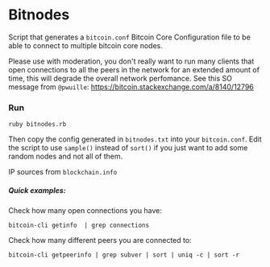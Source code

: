 # Bitnodes

Script that generates a `bitcoin.conf` Bitcoin Core Configuration file to be able to connect to multiple bitcoin core nodes.

Please use with moderation, you don't really want to run many clients that open connections to all the peers in the network for an extended amount of time, this will degrade the overall network perfomance. See this SO message from `@pwuille`: https://bitcoin.stackexchange.com/a/8140/12796

### Run

    ruby bitnodes.rb

Then copy the config generated in `bitnodes.txt` into your `bitcoin.conf`. Edit the script to use `sample()` instead of `sort()` if you just want to add some random nodes and not all of them.

IP sources from `blockchain.info`

##### Quick examples:

Check how many open connections you have:

    bitcoin-cli getinfo  | grep connections
     
Check how many different peers you are connected to:

    bitcoin-cli getpeerinfo | grep subver | sort | uniq -c | sort -r
